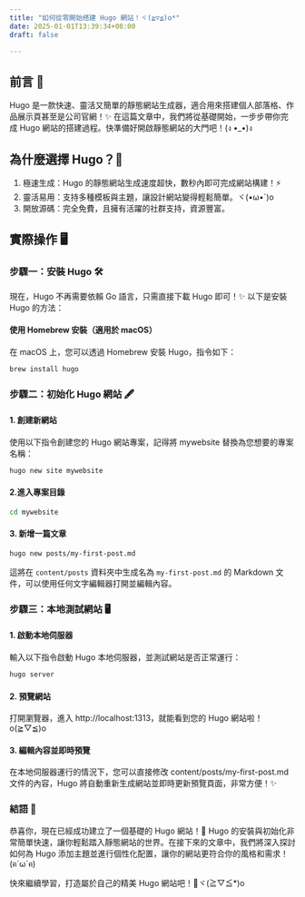 ```yaml
---
title: "如何從零開始搭建 Hugo 網站！ヾ(≧▽≦)o*"
date: 2025-01-01T13:39:34+08:00
draft: false

---
```

## 前言 🎤

Hugo 是一款快速、靈活又簡單的靜態網站生成器，適合用來搭建個人部落格、作品展示頁甚至是公司官網！✨ 在這篇文章中，我們將從基礎開始，一步步帶你完成 Hugo 網站的搭建過程。快準備好開啟靜態網站的大門吧！(ง •_•)ง

## 為什麼選擇 Hugo？🌟
1. 極速生成：Hugo 的靜態網站生成速度超快，數秒內即可完成網站構建！⚡
2. 靈活易用：支持多種模板與主題，讓設計網站變得輕鬆簡單。ヾ(•ω•`)o
3. 開放源碼：完全免費，且擁有活躍的社群支持，資源豐富。

## 實際操作 🖥️
### 步驟一：安裝 Hugo 🛠️

現在，Hugo 不再需要依賴 Go 語言，只需直接下載 Hugo 即可！✨ 以下是安裝 Hugo 的方法：

#### 使用 Homebrew 安裝（適用於 macOS）
在 macOS 上，您可以透過 Homebrew 安裝 Hugo，指令如下：

```bash
brew install hugo
```

### 步驟二：初始化 Hugo 網站 🖋️
#### 1. 創建新網站
使用以下指令創建您的 Hugo 網站專案，記得將 mywebsite 替換為您想要的專案名稱：
```bash
hugo new site mywebsite
```

#### 2.進入專案目錄
```bash
cd mywebsite
```

#### 3. 新增一篇文章
```bash
hugo new posts/my-first-post.md
```

這將在 `content/posts` 資料夾中生成名為 `my-first-post.md` 的 Markdown 文件，可以使用任何文字編輯器打開並編輯內容。


### 步驟三：本地測試網站 🖥️

#### 1. 啟動本地伺服器
輸入以下指令啟動 Hugo 本地伺服器，並測試網站是否正常運行：
```bash
hugo server
```

#### 2. 預覽網站
打開瀏覽器，進入 http://localhost:1313，就能看到您的 Hugo 網站啦！o(≧▽≦)o

#### 3. 編輯內容並即時預覽

在本地伺服器運行的情況下，您可以直接修改 content/posts/my-first-post.md 文件的內容，Hugo 將自動重新生成網站並即時更新預覽頁面，非常方便！✨

### 結語 🎉

恭喜你，現在已經成功建立了一個基礎的 Hugo 網站！🎊 Hugo 的安裝與初始化非常簡單快速，讓你輕鬆踏入靜態網站的世界。在接下來的文章中，我們將深入探討如何為 Hugo 添加主題並進行個性化配置，讓你的網站更符合你的風格和需求！(ฅ´ω`ฅ)

快來繼續學習，打造屬於自己的精美 Hugo 網站吧！🚀ヾ(≧▽≦*)o